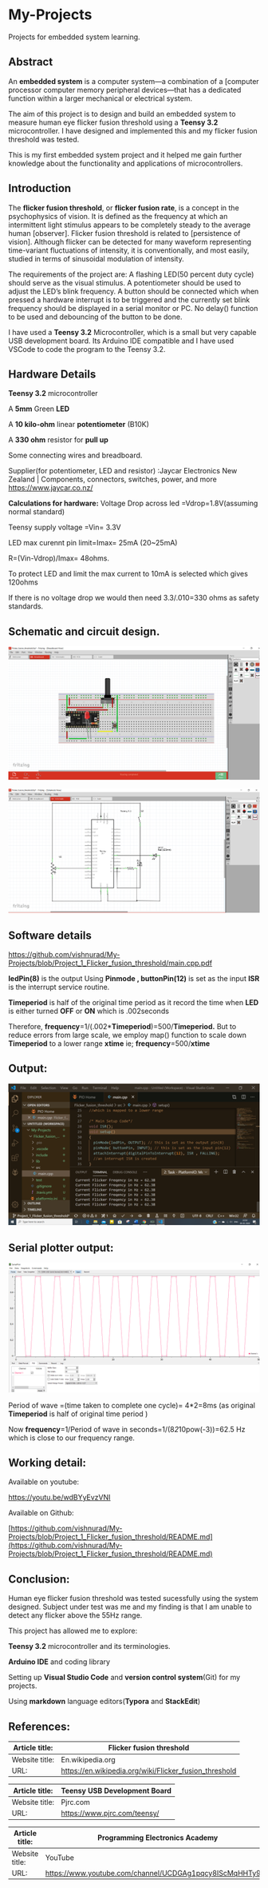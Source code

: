 # My-Projects
Projects for embedded system learning.
## Abstract

An **embedded system** is a computer system—a combination of a [computer processor computer memory peripheral devices—that has a dedicated function within a larger mechanical or electrical system.

The aim of this project is to design and build an embedded system to
measure human eye flicker fusion threshold using a **Teensy 3.2** microcontroller.
I have designed and implemented this and my flicker fusion threshold was tested.

This is my first embedded system project and it helped me gain further knowledge about the functionality and applications of microcontrollers.

## Introduction

The **flicker fusion threshold**, or **flicker fusion rate**, is a concept in the psychophysics of vision. It is defined as the frequency at which an intermittent light stimulus appears to be completely steady to the average human [observer]. Flicker fusion threshold is related to [persistence of vision]. Although flicker can be detected for many waveform representing time-variant fluctuations of intensity, it is conventionally, and most easily, studied in terms of sinusoidal modulation of intensity.

The requirements of the project are:
 A flashing LED(50 percent duty cycle) should serve as the visual stimulus.
 A potentiometer should be used to adjust the LED’s blink
frequency.
A button should be connected which when pressed a hardware
interrupt is to be triggered and the currently set blink
frequency should be displayed in a serial monitor or PC.
No delay() function to be used and debouncing of the button to be done.

I have used a **Teensy 3.2** Microcontroller, which is a small but very capable 
USB development board.
Its Arduino IDE compatible and I have used VSCode to code the program to the Teensy 3.2.

## Hardware Details

**Teensy 3.2** microcontroller

A **5mm** Green **LED**

A **10 kilo-ohm** linear **potentiometer** (B10K)

A **330 ohm** resistor for **pull up**

Some connecting wires and breadboard.

Supplier(for potentiometer, LED and resistor)
:Jaycar Electronics New Zealand | Components, connectors, switches, power, and more
https://www.jaycar.co.nz/

**Calculations for hardware:**
Voltage Drop across led =Vdrop=1.8V(assuming normal standard)

Teensy supply voltage =Vin= 3.3V

LED max curennt pin limit=Imax= 25mA (20~25mA)

R=(Vin-Vdrop)/Imax= 48ohms.

To protect LED and limit the max current to 10mA is selected
which gives 120ohms

If there is no voltage drop we would then need 3.3/.010=330 ohms as safety standards.

## Schematic and circuit design.
 ![enter image description here](https://github.com/vishnurad/My-Projects/blob/Project_1_Flicker_fusion_threshold/2020-05-10%20%284%29.png)

![enter image description here](https://github.com/vishnurad/My-Projects/blob/Project_1_Flicker_fusion_threshold/2020-05-10%20%286%29.png)







## Software details

https://github.com/vishnurad/My-Projects/blob/Project_1_Flicker_fusion_threshold/main.cpp.pdf



**ledPin(8)** is the output
Using **Pinmode , buttonPin(12)** is set as the input
**ISR** is the interrupt service routine.

**Timeperiod** is half of the original time period as it record the time when **LED** is either turned **OFF** or **ON** which is .002seconds

Therefore, **frequency**=1/(.002***Timeperiod**)=500/**Timeperiod.**
But to reduce errors from large scale, we employ map() function to scale down **Timeperiod** to a lower range **xtime**
ie; **frequency**=500/**xtime**





## Output:

![enter image description here](https://github.com/vishnurad/My-Projects/blob/Project_1_Flicker_fusion_threshold/2020-05-09%20%282%29.png)



## Serial plotter output:
![enter image description here](https://github.com/vishnurad/My-Projects/blob/Project_1_Flicker_fusion_threshold/2020-05-10%20%2812%29.png)


Period of wave =(time taken to complete one cycle)= 4*2=8ms (as original **Timeperiod** is half of original time period )

Now 
**frequency**=1/Period of wave in seconds=1/(8*2*10pow(-3))=62.5 Hz
which is close to our frequency range.

## Working detail:



Available on youtube:

https://youtu.be/wdBYyEvzVNI

Available on Github:

[https://github.com/vishnurad/My-Projects/blob/Project_1_Flicker_fusion_threshold/README.md](https://github.com/vishnurad/My-Projects/blob/Project_1_Flicker_fusion_threshold/README.md)



## Conclusion:

Human eye flicker fusion threshold was tested sucessfully using the system designed.
Subject under test was me and my finding is that I am unable to detect any flicker above the 55Hz range.

This project has allowed me to explore:

**Teensy 3.2** microcontroller and its terminologies.

**Arduino IDE** and coding library

Setting up **Visual Studio Code** and **version control system**(Git) for my projects.

Using **markdown** language editors(**Typora** and **StackEdit**)





## References:

| Article title: | Flicker fusion threshold                               |
| -------------- | ------------------------------------------------------ |
| Website title: | En.wikipedia.org                                       |
| URL:           | https://en.wikipedia.org/wiki/Flicker_fusion_threshold |

| Article title: | Teensy USB Development Board |
| -------------- | ---------------------------- |
| Website title: | Pjrc.com                     |
| URL:           | https://www.pjrc.com/teensy/ |

| Article title: | Programming Electronics Academy                          |
| -------------- | -------------------------------------------------------- |
| Website title: | YouTube                                                  |
| URL:           | https://www.youtube.com/channel/UCDGAg1pqcy8IScMqHHTy9Gg |

